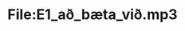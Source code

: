 ---
title: File:E1_að_bæta_við.mp3
recording of: að bæta við
reading speed: slow
speaker: E
license: CC0
---
